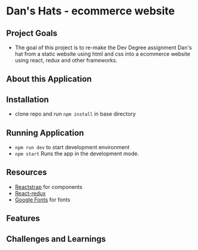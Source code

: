 # Dan's Hats - ecommerce website


## Project Goals
- The goal of this project is to re-make the Dev Degree assignment Dan's hat from a static website using html and css into a ecommerce website using react, redux and other frameworks.

## About this Application

## Installation
- clone repo and run `npm install` in base directory

## Running Application
- `npm run dev` to start development environment
- `npm start` Runs the app in the development mode.

## Resources
- [Reactstrap](https://reactstrap.github.io/?path=/story/home-installation--page) for components
- [React-redux](https://react-redux.js.org)
- [Google Fonts](https://fonts.google.com/) for fonts

## Features

## Challenges and Learnings 
